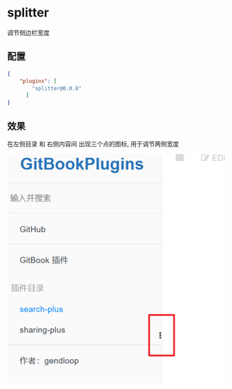 # splitter

调节侧边栏宽度

## 配置

```json
{
    "plugins": [
        "splitter@0.0.8"
      ]
}
```

## 效果

在左侧目录 和 右侧内容间 出现三个点的图标, 用于调节两侧宽度

![image-20241230165938468](res/image-20241230165938468.png)
